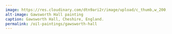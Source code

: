 ```yaml
---
image: https://res.cloudinary.com/dtn9ari2r/image/upload/c_thumb,w_200,g_face/v1533736847/oils/gawsw3.jpg
alt-image: Gawsworth Hall painting
caption: Gawsworth Hall, Cheshire, England.
permalink: /oil-paintings/gawsworth-hall
---  
```


